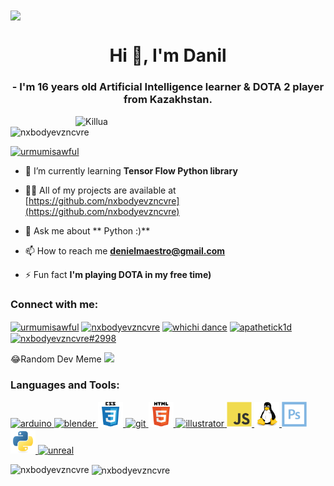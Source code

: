 <img align="center" src = "https://c.tenor.com/6PGprBq1zyAAAAAC/kurokos-basketball-kurokono-basket.gif">
<h1 align="center">Hi 👋, I'm Danil</h1>
<h3 align="center">- I'm 16 years old Artificial Intelligence learner & DOTA 2 player from Kazakhstan.</h3>
<img align="right" alt="Killua" width="400" src="https://c.tenor.com/pLhhw8tQib0AAAAC/killua-hunter-x-hunter.gif">

<p align="left"> <img src="https://komarev.com/ghpvc/?username=nxbodyevzncvre&label=Profile%20views&color=0e75b6&style=flat" alt="nxbodyevzncvre" /> </p>

<p align="left"> <a href="https://twitter.com/urmumisawful" target="blank"><img src="https://img.shields.io/twitter/follow/urmumisawful?logo=twitter&style=for-the-badge" alt="urmumisawful" /></a> </p>

- 🌱 I’m currently learning **Tensor Flow Python library**

- 👨‍💻 All of my projects are available at [https://github.com/nxbodyevzncvre](https://github.com/nxbodyevzncvre)

- 💬 Ask me about ** Python :)**

- 📫 How to reach me **denielmaestro@gmail.com**

- ⚡ Fun fact **I'm playing DOTA in my free time)**

<h3 align="left">Connect with me:</h3>
<p align="left">
<a href="https://twitter.com/urmumisawful" target="blank"><img align="center" src="https://raw.githubusercontent.com/rahuldkjain/github-profile-readme-generator/master/src/images/icons/Social/twitter.svg" alt="urmumisawful" height="30" width="40" /></a>
<a href="https://instagram.com/nxbodyevzncvre" target="blank"><img align="center" src="https://raw.githubusercontent.com/rahuldkjain/github-profile-readme-generator/master/src/images/icons/Social/instagram.svg" alt="nxbodyevzncvre" height="30" width="40" /></a>
<a href="https://www.youtube.com/c/whichi dance" target="blank"><img align="center" src="https://raw.githubusercontent.com/rahuldkjain/github-profile-readme-generator/master/src/images/icons/Social/youtube.svg" alt="whichi dance" height="30" width="40" /></a>
<a href="https://www.leetcode.com/apathetick1d" target="blank"><img align="center" src="https://raw.githubusercontent.com/rahuldkjain/github-profile-readme-generator/master/src/images/icons/Social/leet-code.svg" alt="apathetick1d" height="30" width="40" /></a>
<a href="https://discord.gg/nxbodyevzncvre#2998" target="blank"><img align="center" src="https://raw.githubusercontent.com/rahuldkjain/github-profile-readme-generator/master/src/images/icons/Social/discord.svg" alt="nxbodyevzncvre#2998" height="30" width="40" /></a>
</p>
😂Random Dev Meme
<img src="https://random-memer.herokuapp.com/" width="512px"/>

<h3 align="left">Languages and Tools:</h3>
<p align="left"> <a href="https://www.arduino.cc/" target="_blank" rel="noreferrer"> <img src="https://cdn.worldvectorlogo.com/logos/arduino-1.svg" alt="arduino" width="40" height="40"/> </a> <a href="https://www.blender.org/" target="_blank" rel="noreferrer"> <img src="https://download.blender.org/branding/community/blender_community_badge_white.svg" alt="blender" width="40" height="40"/> </a> <a href="https://www.w3schools.com/css/" target="_blank" rel="noreferrer"> <img src="https://raw.githubusercontent.com/devicons/devicon/master/icons/css3/css3-original-wordmark.svg" alt="css3" width="40" height="40"/> </a> <a href="https://git-scm.com/" target="_blank" rel="noreferrer"> <img src="https://www.vectorlogo.zone/logos/git-scm/git-scm-icon.svg" alt="git" width="40" height="40"/> </a> <a href="https://www.w3.org/html/" target="_blank" rel="noreferrer"> <img src="https://raw.githubusercontent.com/devicons/devicon/master/icons/html5/html5-original-wordmark.svg" alt="html5" width="40" height="40"/> </a> <a href="https://www.adobe.com/in/products/illustrator.html" target="_blank" rel="noreferrer"> <img src="https://www.vectorlogo.zone/logos/adobe_illustrator/adobe_illustrator-icon.svg" alt="illustrator" width="40" height="40"/> </a> <a href="https://developer.mozilla.org/en-US/docs/Web/JavaScript" target="_blank" rel="noreferrer"> <img src="https://raw.githubusercontent.com/devicons/devicon/master/icons/javascript/javascript-original.svg" alt="javascript" width="40" height="40"/> </a> <a href="https://www.linux.org/" target="_blank" rel="noreferrer"> <img src="https://raw.githubusercontent.com/devicons/devicon/master/icons/linux/linux-original.svg" alt="linux" width="40" height="40"/> </a> <a href="https://www.photoshop.com/en" target="_blank" rel="noreferrer"> <img src="https://raw.githubusercontent.com/devicons/devicon/master/icons/photoshop/photoshop-line.svg" alt="photoshop" width="40" height="40"/> </a> <a href="https://www.python.org" target="_blank" rel="noreferrer"> <img src="https://raw.githubusercontent.com/devicons/devicon/master/icons/python/python-original.svg" alt="python" width="40" height="40"/> </a> <a href="https://unrealengine.com/" target="_blank" rel="noreferrer"> <img src="https://raw.githubusercontent.com/kenangundogan/fontisto/036b7eca71aab1bef8e6a0518f7329f13ed62f6b/icons/svg/brand/unreal-engine.svg" alt="unreal" width="40" height="40"/> </a> </p>

<p><img align="left" src="https://github-readme-stats.vercel.app/api/top-langs?username=nxbodyevzncvre&show_icons=true&locale=en&layout=compact" alt="nxbodyevzncvre" /></p>

<p>&nbsp;<img align="center" src="https://github-readme-stats.vercel.app/api?username=nxbodyevzncvre&show_icons=true&locale=en" alt="nxbodyevzncvre" /></p>

